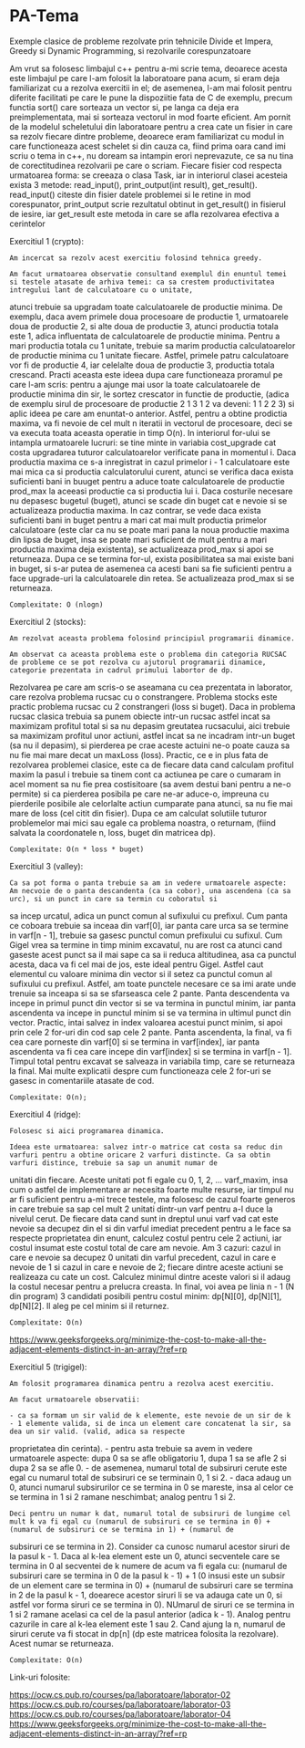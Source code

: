 # PA-Tema
Exemple clasice de probleme rezolvate prin tehnicile Divide et Impera, Greedy si Dynamic Programming, si rezolvarile corespunzatoare

Am vrut sa folosesc limbajul c++ pentru a-mi scrie tema, deoarece acesta este limbajul pe care l-am folosit la laboratoare pana acum, si eram deja familiarizat cu a rezolva exercitii in el; de
asemenea, l-am mai folosit pentru diferite facilitati pe care le pune la dispoziitie fata de C de exemplu, precum functia sort() care sorteaza un vector si, pe langa ca deja era preimplementata,
mai si sorteaza vectorul in mod foarte eficient.
Am pornit de la modelul scheletului din laboratoare pentru a crea cate un fisier in care sa rezolv fiecare dintre probleme, deoarece eram familiarizat cu modul in care functioneaza acest schelet
si din cauza ca, fiind prima oara cand imi scriu o tema in c++, nu doream sa intampin erori neprevazute, ce sa nu tina de corectitudinea rezolvarii pe care o scriam.
Fiecare fisier cod respecta urmatoarea forma: se creeaza o clasa Task, iar in interiorul clasei acesteia exista 3 metode: read_input(), print_output(int result), get_result(). read_input() citeste
din fisier datele problemei si le retine in mod corespunator, print_output scrie rezultatul obtinut in get_result() in fisierul de iesire, iar get_result este metoda in care se afla rezolvarea
efectiva a cerintelor  




Exercitiul 1 (crypto):




	Am incercat sa rezolv acest exercitiu folosind tehnica greedy.

	Am facut urmatoarea observatie consultand exemplul din enuntul temei si testele atasate de arhiva temei: ca sa crestem productivitatea intregului lant de calculatoare cu o unitate,
atunci trebuie sa upgradam toate calculatoarele de productie minima. De exemplu, daca avem primele doua procesoare de productie 1, urmatoarele doua de productie 2, si alte doua de productie 3,
atunci productia totala este 1, adica influentata de calculatoarele de productie minima. Pentru a mari productia totala cu 1 unitate, trebuie sa marim productia calculatoarelor de productie minima
cu 1 unitate fiecare. Astfel, primele patru calculatoare vor fi de productie 4, iar celelalte doua de productie 3, productia totala crescand. Practi aceasta este ideea dupa care functioneaza 
proramul pe care l-am scris: pentru a ajunge mai usor la toate calculatoarele de productie minima din sir, le sortez crescator in functie de productie, (adica de exemplu sirul de procesoare de 
productie
2 1 3 1 2 va deveni: 1 1 2 2 3) si aplic ideea pe care am enuntat-o anterior. Astfel, pentru a obtine prodictia maxima, va fi nevoie de cel mult n iteratii in vectorul de procesoare, deci se va 
executa toata aceasta operatie in timp O(n). In interiorul for-ului se intampla urmatoarele lucruri: se tine minte in variabia cost_upgrade cat costa upgradarea tuturor calculatoarelor verificate 
pana in
momentul i. Daca productia maxima ce s-a inregistrat in cazul primelor i - 1 calculatoare este mai mica ca si productia calculatorului curent, atunci se verifica daca exista suficienti bani in buuget
pentru a aduce toate calculatoarele de  productie prod_max la aceeasi productie ca si productia lui i. Daca costurile necesare nu depasesc bugetul (buget), atunci se scade din buget cat e nevoie si 
se
actualizeaza productia maxima. In caz contrar, se vede daca exista suficienti bani in buget pentru a mari cat mai mult productia primelor calculatoare (este clar ca nu se poate mari pana la noua 
productie maxima din lipsa de buget, insa se poate mari suficient de mult pentru a mari productia maxima deja existenta), se actualizeaza prod_max si apoi se returneaza.
	Dupa ce se termina for-ul, exista posibilitatea sa mai existe bani in buget, si s-ar putea de asemenea ca acesti bani sa fie suficienti pentru a face upgrade-uri la calculatoarele din retea. 
Se actualizeaza prod_max si se returneaza.

	Complexitate: O (nlogn)




Exercitiul 2 (stocks):




	Am rezolvat aceasta problema folosind principiul programarii dinamice.
	
	Am observat ca aceasta problema este o problema din categoria RUCSAC de probleme ce se pot rezolva cu ajutorul programarii dinamice, categorie prezentata in cadrul primului labortor de dp.
Rezolvarea pe care am scris-o se aseamana cu cea prezentata in laborator, care rezolva problema rucsac cu o constrangere. Problema stocks este practic problema rucsac cu 2 constrangeri (loss si 
buget).
Daca in problema rucsac clasica trebuia sa punem obiecte intr-un rucsac astfel incat sa maximizam profitul total si sa nu depasim greutatea rucsacului, aici trebuie sa maximizam profitul unor 
actiuni,
astfel incat sa ne incadram intr-un buget (sa nu il depasim), si pierderea pe crae aceste actuini ne-o poate cauza sa nu fie mai mare decat un maxLoss (loss). Practic, ce e in plus fata de rezolvarea
problemei clasice, este ca de fiecare data cand calculam profitul maxim la pasul i trebuie sa tinem cont ca actiunea pe care o cumaram in acel moment sa nu fie prea costisitoare (sa avem destui bani 
pentru a ne-o permite) si ca pierderea posibila pe care ne-ar aduce-o, impreuna cu pierderile posibile ale celorlalte actiun cumparate pana atunci, sa nu fie mai mare de loss (cel citit din fisier).
Dupa ce am calculat solutiile tuturor problemelor mai mici sau egale ca problema noastra, o returnam, (fiind salvata la coordonatele n, loss, buget din matricea dp).

	Complexitate: O(n * loss * buget)


Exercitiul 3 (valley):




	Ca sa pot forma o panta trebuie sa am in vedere urmatoarele aspecte: Am necvoie de o panta descandenta (ca sa cobor), una ascendena (ca sa urc), si un punct in care sa termin cu coboratul si 
sa incep urcatul, adica un punct comun al sufixului cu prefixul. Cum panta ce coboara trebuie sa inceaa din varf[0], iar panta care urca sa se termine in varf[n - 1], trebuie sa gasesc punctul comun 
prefixului cu sufixul. Cum Gigel vrea sa termine in timp minim excavatul, nu are rost ca atunci cand gaseste acest punct sa il mai sape ca sa ii reduca altitudinea, asa ca punctul acesta, daca va fi 
cel mai de jos, este ideal pentru Gigel. Astfel caut elementul cu valoare minima din vector si il setez ca punctul comun al sufixului cu prefixul. Astfel, am toate punctele necesare ce sa imi arate 
unde trenuie sa inceapa si sa se sfarseasca cele 2 pante. Panta descendenta va incepe in primul punct din vector si se va termina in punctul minim, iar panta ascendenta va incepe in punctul minim si 
se va termina in ultimul punct din vector. Practic, intai salvez in index valoarea acestui punct minim, si apoi prin cele 2 for-uri din cod sap cele 2 pante. Panta ascendenta, la final, va fi cea 
care porneste din varf[0] si se termina in varf[index], iar panta ascendenta va fi cea care incepe din varf[index] si se termina in varf[n - 1]. Timpul total pentru excavat se salveaza in variabila 
timp, care se returneaza la final. Mai multe explicatii despre cum functioneaza cele 2 for-uri se gasesc in comentariile atasate de cod.
	
	Complexitate: O(n);

	
Exercitiul 4 (ridge):



	Folosesc si aici programarea dinamica.
	
	Ideea este urmatoarea: salvez intr-o matrice cat costa sa reduc din varfuri pentru a obtine oricare 2 varfuri distincte. Ca sa obtin varfuri distince, trebuie sa sap un anumit numar de 
unitati din fiecare. Aceste unitati pot fi egale cu 0, 1, 2, ... varf_maxim, insa cum o astfel de implementare ar necesita foarte multe resurse, iar timpul nu ar fi suficient pentru a-mi 
trece testele, ma folosesc de cazul foarte generos in care trebuie sa sap cel mult 2 unitati dintr-un varf pentru a-l duce la nivelul cerut. De fiecare data cand sunt in dreptul unui varf vad cat 
este nevoie sa decupez din el si din varful imediat precedent pentru a le face sa respecte proprietatea din enunt, calculez costul pentru cele 2 actiuni, iar costul insumat este costul total de care 
am nevoie. Am 3 cazuri: cazul in care e nevoie sa decupez 0 unitati din varful precedent, cazul in care e nevoie de 1 si cazul in care e nevoie de 2; fiecare dintre aceste actiuni se realizeaza cu 
cate un cost. Calculez minimul dintre aceste valori si il adaug la costul necesar pentru a prelucra creasta. In final, voi avea pe linia n - 1 (N din program) 3 candidati posibili pentru costul
minim: dp[N][0], dp[N][1], dp[N][2]. Il aleg pe cel minim si il returnez. 
	
	Complexitate: O(n)

https://www.geeksforgeeks.org/minimize-the-cost-to-make-all-the-adjacent-elements-distinct-in-an-array/?ref=rp
	
Exercitiul 5 (trigigel):




	Am folosit programarea dinamica pentru a rezolva acest exercitiu.
	
	Am facut urmatoarele observatii:
	
	- ca sa formam un sir valid de k elemente, este nevoie de un sir de k - 1 elemente valida, si de inca un element care concatenat la sir, sa dea un sir valid. (valid, adica sa respecte 
proprietatea din cerinta). 
	- pentru asta trebuie sa avem in vedere urmatoarele aspecte: dupa 0 sa se afle obligatoriu 1, dupa 1 sa se afle 2 si dupa 2 sa se afle 0.
	- de asemenea, numarul total de subsiruri cerute este egal cu numarul total de subsiruri ce se terminain 0, 1 si 2.
	- daca adaug un 0, atunci numarul subsirurilor ce se termina in 0 se mareste, insa al celor ce se termina in 1 si 2 ramane neschimbat; analog pentru 1 si 2.
	
	Deci pentru un numar k dat, numarul total de subsiruri de lungime cel mult k va fi egal cu (numarul de subsiruri ce se termina in 0) + (numarul de subsiruri ce se termina in 1) + (numarul de 
subsiruri ce se termina in 2). Consider ca cunosc numarul acestor siruri de la pasul k - 1. Daca al k-lea element este un 0, atunci secventele care se termina in 0 al secventei de k numere de acum 
va fi egala cu: (numarul de subsiruri care se termina in 0 de la pasul k - 1) + 1 (0 insusi este un subsir de un element care se termina in 0) + (numarul de subsiruri care se termina in 2 de la 
pasul k - 1, doearece acestor siruri li se va adauga cate un 0, si astfel vor forma siruri ce se termina in 0). NUmarul de siruri ce se termina in 1 si 2 ramane acelasi ca cel de la pasul anterior 
(adica k - 1). Analog pentru cazurile in care al k-lea element este 1 sau 2.
	Cand ajung la n, numarul de siruri cerute va fi stocat in dp[n] (dp este matricea folosita la rezolvare). Acest numar se returneaza.
	
	Complexitate: O(n)

Link-uri folosite:

https://ocw.cs.pub.ro/courses/pa/laboratoare/laborator-02
https://ocw.cs.pub.ro/courses/pa/laboratoare/laborator-03
https://ocw.cs.pub.ro/courses/pa/laboratoare/laborator-04
https://www.geeksforgeeks.org/minimize-the-cost-to-make-all-the-adjacent-elements-distinct-in-an-array/?ref=rp
